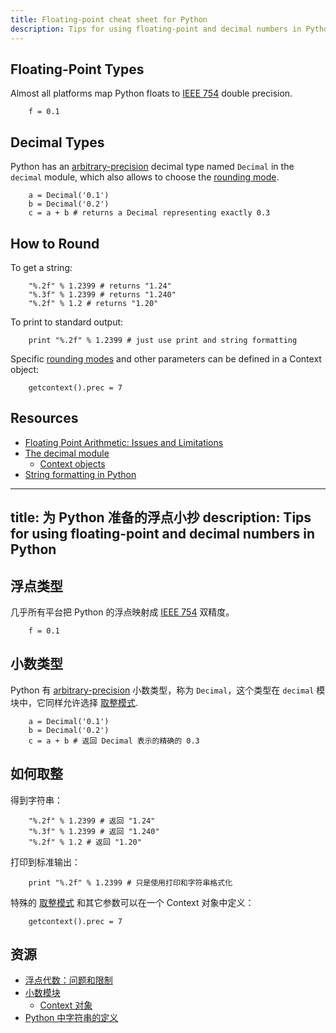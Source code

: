 ```yaml
--- 
title: Floating-point cheat sheet for Python
description: Tips for using floating-point and decimal numbers in Python
--- 
```


Floating-Point Types
--------
Almost all platforms map Python floats to [IEEE 754](/formats/fp/)
double precision.

		f = 0.1 

Decimal Types
-------------
Python has an [arbitrary-precision](/formats/exact/) decimal type named <code>Decimal</code> in the <code>decimal</code> module, which also allows to choose the [rounding mode](/errors/rounding/).

		a = Decimal('0.1')
		b = Decimal('0.2')
		c = a + b # returns a Decimal representing exactly 0.3

How to Round
------------
To get a string:

		"%.2f" % 1.2399 # returns "1.24"
		"%.3f" % 1.2399 # returns "1.240"
		"%.2f" % 1.2 # returns "1.20"
		
To print to standard output:

		print "%.2f" % 1.2399 # just use print and string formatting
		
Specific [rounding modes](/errors/rounding/) and other parameters can be defined in a Context object:

		getcontext().prec = 7

Resources 
---------
* [Floating Point Arithmetic: Issues and Limitations](http://docs.python.org/tutorial/floatingpoint.html)
* [The decimal module](http://docs.python.org/library/decimal.html)
    * [Context objects](http://docs.python.org/library/decimal.html#context-objects)
* [String formatting in Python](http://docs.python.org/library/stdtypes.html#string-formatting-operations)



---
title: 为 Python 准备的浮点小抄
description: Tips for using floating-point and decimal numbers in Python
---

浮点类型
--------
几乎所有平台把 Python 的浮点映射成 [IEEE 754](/formats/fp/) 双精度。

		f = 0.1

小数类型
-------------
Python 有 [arbitrary-precision](/formats/exact/) 小数类型，称为 <code>Decimal</code>，这个类型在  <code>decimal</code> 模块中，它同样允许选择 [取整模式](/errors/rounding/). 

		a = Decimal('0.1')
		b = Decimal('0.2')
		c = a + b # 返回 Decimal 表示的精确的 0.3

如何取整
------------
得到字符串：

		"%.2f" % 1.2399 # 返回 "1.24"
		"%.3f" % 1.2399 # 返回 "1.240"
		"%.2f" % 1.2 # 返回 "1.20"

打印到标准输出：

		print "%.2f" % 1.2399 # 只是使用打印和字符串格式化

特殊的 [取整模式](/errors/rounding/) 和其它参数可以在一个 Context 对象中定义：

		getcontext().prec = 7

资源
---------
* [浮点代数：问题和限制](http://docs.python.org/tutorial/floatingpoint.html)
* [小数模块](http://docs.python.org/library/decimal.html)
    * [Context 对象](http://docs.python.org/library/decimal.html#context-objects)
* [Python 中字符串的定义](http://docs.python.org/library/stdtypes.html#string-formatting-operations)

